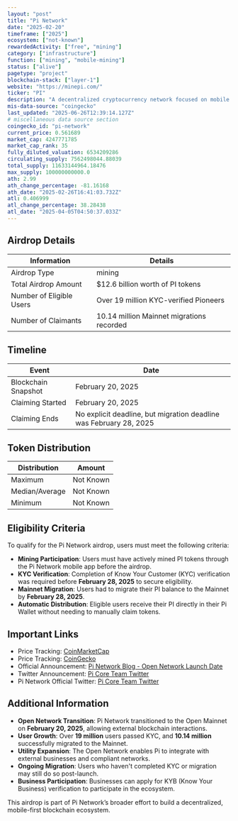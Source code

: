 ```yaml
---
layout: "post"
title: "Pi Network"
date: "2025-02-20"
timeframe: ["2025"]
ecosystem: ["not-known"]
rewardedActivity: ["free", "mining"]
category: ["infrastructure"]
function: ["mining", "mobile-mining"]
status: ["alive"]
pagetype: "project"
blockchain-stack: ["layer-1"]
website: "https://minepi.com/"
ticker: "PI"
description: "A decentralized cryptocurrency network focused on mobile mining and peer-to-peer transactions."
mis-data-source: "coingecko"
last_updated: "2025-06-26T12:39:14.127Z"
# miscellaneous data source section
coingecko_id: "pi-network"
current_price: 0.561689
market_cap: 4247771785
market_cap_rank: 35
fully_diluted_valuation: 6534209286
circulating_supply: 7562498044.88039
total_supply: 11633144964.18476
max_supply: 100000000000.0
ath: 2.99
ath_change_percentage: -81.16168
ath_date: "2025-02-26T16:41:03.732Z"
atl: 0.406999
atl_change_percentage: 38.28438
atl_date: "2025-04-05T04:50:37.033Z"
---
```


## Airdrop Details

| Information              | Details                                   |
| ------------------------ | ----------------------------------------- |
| Airdrop Type             | mining                                    |
| Total Airdrop Amount     | $12.6 billion worth of PI tokens          |
| Number of Eligible Users | Over 19 million KYC-verified Pioneers     |
| Number of Claimants      | 10.14 million Mainnet migrations recorded |

## Timeline

| Event               | Date                                                               |
| ------------------- | ------------------------------------------------------------------ |
| Blockchain Snapshot | February 20, 2025                                                  |
| Claiming Started    | February 20, 2025                                                  |
| Claiming Ends       | No explicit deadline, but migration deadline was February 28, 2025 |

## Token Distribution

| Distribution   | Amount    |
| -------------- | --------- |
| Maximum        | Not Known |
| Median/Average | Not Known |
| Minimum        | Not Known |

## Eligibility Criteria

To qualify for the Pi Network airdrop, users must meet the following criteria:

- **Mining Participation**: Users must have actively mined PI tokens through the Pi Network mobile app before the airdrop.
- **KYC Verification**: Completion of Know Your Customer (KYC) verification was required before **February 28, 2025** to secure eligibility.
- **Mainnet Migration**: Users had to migrate their PI balance to the Mainnet by **February 28, 2025**.
- **Automatic Distribution**: Eligible users receive their PI directly in their Pi Wallet without needing to manually claim tokens.

## Important Links

- Price Tracking: [CoinMarketCap](https://coinmarketcap.com/currencies/pi-network/)
- Price Tracking: [CoinGecko](https://www.coingecko.com/en/coins/pi-network)
- Official Announcement: [Pi Network Blog - Open Network Launch Date](https://minepi.com/blog/open-network-launch-date/)
- Twitter Announcement: [Pi Core Team Twitter](https://x.com/PiCoreTeam/status/1891257712085733567)
- Pi Network Official Twitter: [Pi Core Team Twitter](https://x.com/PiCoreTeam)

## Additional Information

- **Open Network Transition**: Pi Network transitioned to the Open Mainnet on **February 20, 2025**, allowing external blockchain interactions.
- **User Growth**: Over **19 million** users passed KYC, and **10.14 million** successfully migrated to the Mainnet.
- **Utility Expansion**: The Open Network enables Pi to integrate with external businesses and compliant networks.
- **Ongoing Migration**: Users who haven't completed KYC or migration may still do so post-launch.
- **Business Participation**: Businesses can apply for KYB (Know Your Business) verification to participate in the ecosystem.

This airdrop is part of Pi Network’s broader effort to build a decentralized, mobile-first blockchain ecosystem.